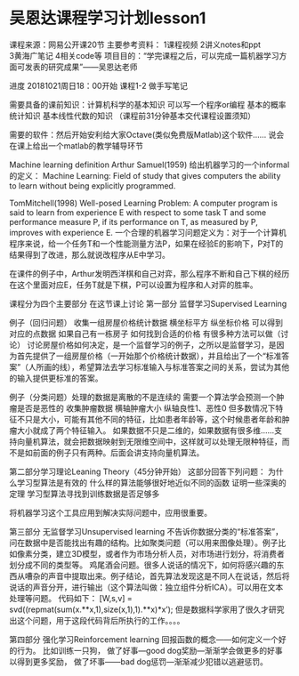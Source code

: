 # 吴恩达课程学习计划lesson1
课程来源：网易公开课20节
主要参考资料：
1课程视频 
2讲义notes和ppt  
3黄海广笔记 
4相关code等
项目目的：“学完课程之后，可以完成一篇机器学习方面可发表的研究成果”——吴恩达老师

进度
20181021周日18：00开始
课程1-2 做手写笔记

需要具备的课前知识：计算机科学的基本知识
                                       可以写一个程序or编程
                                        基本的概率统计知识
                                        基本线性代数的知识
（课程前31分钟基本交代课程设置须知）

需要的软件：然后开始安利给大家Octave(类似免费版Matlab)这个软件……
说会在课上给出一个matlab的教学辅导环节

Machine learning definition
Arthur Samuel(1959) 给出机器学习的一个informal的定义： 
Machine Learning: Field of study that gives computers the ability to learn without being explicitly programmed. 

TomMitchell(1998)
Well-posed Learning Problem: A computer program is said to learn from experience E with respect to some task T and some performance measure P, if its performance on T, as measured by P, improves with experience E. 
 一个合理的机器学习问题定义为：对于一个计算机程序来说，给一个任务T和一个性能测量方法P，如果在经验E的影响下，P对T的结果得到了改进，那么就说改程序从E中学习。

在课件的例子中，Arthur发明西洋棋和自己对弈，那么程序不断和自己下棋的经历在这个里面对应E，任务T就是下棋，P可以设置为程序和人对弈的胜率。

课程分为四个主要部分
在这节课上讨论 
第一部分 监督学习Supervised Learning

例子（回归问题） 收集一组房屋价格统计数据
横坐标平方 纵坐标价格 可以得到对应的点数据
如果自己有一栋房子 如何找到合适的价格
有很多种方法可以做（讨论）
讨论房屋价格如何决定，是一个监督学习的例子，之所以是监督学习，是因为首先提供了一组房屋价格（一开始那个价格统计数据），并且给出了一个“标准答案”（人所画的线），希望算法去学习标准输入与标准答案之间的关系，尝试为其他的输入提供更标准的答案。

例子（分类问题）处理的数据是离散的不是连续的
需要一个算法学会预测一个肿瘤是否是恶性的
收集肿瘤数据
横轴肿瘤大小 纵轴良性1、恶性0
但多数情况下特征不只是大小，可能有其他不同的特征，比如患者年龄等，这个时候患者年龄和肿瘤大小就成了两个特征输入。
如果数据不只是二维的，如果数据有很多维……支持向量机算法，就会把数据映射到无限维空间中，这样就可以处理无限种特征，而不是如前面的例子只有两种。后面会讲支持向量机算法。

第二部分学习理论Leaning Theory（45分钟开始）
这部分回答下列问题：
为什么学习型算法是有效的
什么样的算法能够很好地近似不同的函数
证明一些深奥的定理
学习型算法寻找到训练数据是否足够多

将机器学习这个工具应用到解决实际问题中，应用很重要。

第三部分 无监督学习Unsupervised learning
 不告诉你数据分类的“标准答案”，问在数据中是否能找出有趣的结构。比如聚类问题（可以用来图像处理）。例子比如像素分类，建立3D模型，或者作为市场分析人员，对市场进行划分，将消费者划分成不同的类型等。
鸡尾酒会问题。很多人说话的情况下，如何将感兴趣的东西从嘈杂的声音中提取出来。例子结论，首先算法发现这是不同人在说话，然后将说话的声音分开，进行输出（这个算法叫做：独立组件分析ICA）。可以用在文本处理等问题。
代码如下：
[W,s,v] = svd((repmat(sum(x.**x,1),size(x,1),1).**x)*x’); 
但是数据科学家用了很久才研究出这个问题，用于这段代码背后所执行的工作。。。。

第四部分 强化学习Reinforcement learning
回报函数的概念——如何定义一个好的行为。
比如训练一只狗，
做了好事—good dog奖励—渐渐学会做更多的好事以得到更多奖励，
做了坏事——bad dog惩罚—渐渐减少犯错以逃避惩罚。



 


  







 
